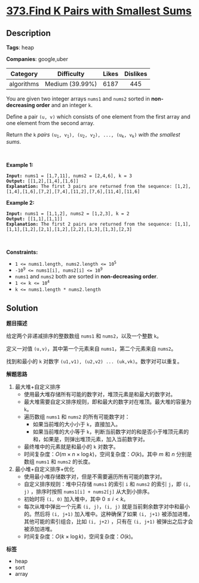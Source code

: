 # [373.Find K Pairs with Smallest Sums](https://leetcode.com/problems/find-k-pairs-with-smallest-sums/description/)

## Description

**Tags**: heap

**Companies**: google,uber

|  Category  |   Difficulty    | Likes | Dislikes |
| :--------: | :-------------: | :---: | :------: |
| algorithms | Medium (39.99%) | 6187  |   445    |

<p>You are given two integer arrays <code>nums1</code> and <code>nums2</code> sorted in <strong>non-decreasing&nbsp;order</strong> and an integer <code>k</code>.</p>
<p>Define a pair <code>(u, v)</code> which consists of one element from the first array and one element from the second array.</p>
<p>Return <em>the</em> <code>k</code> <em>pairs</em> <code>(u<sub>1</sub>, v<sub>1</sub>), (u<sub>2</sub>, v<sub>2</sub>), ..., (u<sub>k</sub>, v<sub>k</sub>)</code> <em>with the smallest sums</em>.</p>
<p>&nbsp;</p>
<p><strong class="example">Example 1:</strong></p>
<pre><code><strong>Input:</strong> nums1 = [1,7,11], nums2 = [2,4,6], k = 3
<strong>Output:</strong> [[1,2],[1,4],[1,6]]
<strong>Explanation:</strong> The first 3 pairs are returned from the sequence: [1,2],[1,4],[1,6],[7,2],[7,4],[11,2],[7,6],[11,4],[11,6]</code></pre>
<p><strong class="example">Example 2:</strong></p>
<pre><code><strong>Input:</strong> nums1 = [1,1,2], nums2 = [1,2,3], k = 2
<strong>Output:</strong> [[1,1],[1,1]]
<strong>Explanation:</strong> The first 2 pairs are returned from the sequence: [1,1],[1,1],[1,2],[2,1],[1,2],[2,2],[1,3],[1,3],[2,3]</code></pre>
<p>&nbsp;</p>
<p><strong>Constraints:</strong></p>
<ul>
  <li><code>1 &lt;= nums1.length, nums2.length &lt;= 10<sup>5</sup></code></li>
  <li><code>-10<sup>9</sup> &lt;= nums1[i], nums2[i] &lt;= 10<sup>9</sup></code></li>
  <li><code>nums1</code> and <code>nums2</code> both are sorted in <strong>non-decreasing order</strong>.</li>
  <li><code>1 &lt;= k &lt;= 10<sup>4</sup></code></li>
  <li><code>k &lt;=&nbsp;nums1.length *&nbsp;nums2.length</code></li>
</ul>

## Solution

**题目描述**

给定两个非递减排序的整数数组 `nums1` 和 `nums2`，以及一个整数 `k`。

定义一对值 `(u,v)`，其中第一个元素来自 `nums1`，第二个元素来自 `nums2`。

找到和最小的 `k` 对数字 `(u1,v1), (u2,v2) ... (uk,vk)`。数字对可以重复。

**解题思路**

1. 最大堆+自定义排序
   - 使用最大堆存储所有可能的数字对，堆顶元素是和最大的数字对。
   - 最大堆需要自定义排序规则，即和最大的数字对在堆顶。最大堆的容量为 `k`。
   - 遍历数组 `nums1` 和 `nums2` 的所有可能数字对：
     - 如果当前堆的大小小于 `k`，直接加入。
     - 如果当前堆的大小等于 `k`，判断当前数字对的和是否小于堆顶元素的和，如果是，则弹出堆顶元素，加入当前数字对。
   - 最终堆中的元素就是和最小的 `k` 对数字。
   - 时间复杂度：$O(m \times n \times \log k)$，空间复杂度：$O(k)$。其中 $m$ 和 $n$ 分别是数组 `nums1` 和 `nums2` 的长度。
2. 最小堆+自定义排序+优化
   - 使用最小堆存储数字对，但是不需要遍历所有可能的数字对。
   - 自定义排序规则：堆中只存储 `nums1` 的索引 `i` 和 `nums2` 的索引 `j`，即 `(i, j)` ，排序时按照 `nums1[i] + nums2[j]` 从大到小排序。
   - 初始时将 `(i, 0)` 加入堆中，其中 $0 \leq i < k$。
   - 每次从堆中弹出一个元素 `(i, j)`，`(i, j)` 就是当前剩余数字对中和最小的。然后将 `(i, j+1)` 加入堆中。这种确保了如果 `(i, j+1)` 被添加进堆，其他可能的索引组合，比如 `(i, j+2)` ，只有在 `(i, j+1)` 被弹出之后才会被添加进堆。
   - 时间复杂度：$O(k \times \log k)$，空间复杂度：$O(k)$。

**标签**

- heap
- sort
- array
